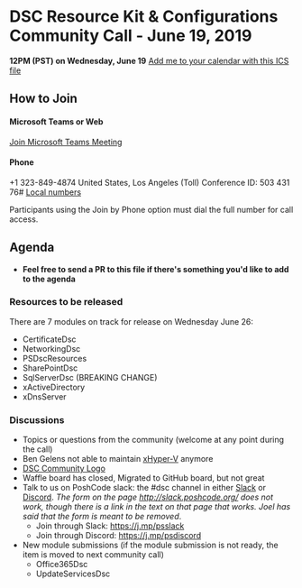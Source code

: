 
# DSC Resource Kit & Configurations Community Call - June 19, 2019

**12PM (PST) on Wednesday, June 19**
[Add me to your calendar with this ICS file](https://github.com/PowerShell/DscResources/blob/master/CommunityCalls/DSC%20Resource%20Kit%20Community%20Call%20ICS.zip)

## How to Join

#### Microsoft Teams or Web

[Join Microsoft Teams Meeting](https://teams.microsoft.com/l/meetup-join/19%3ameeting_OTc2YThjZGQtNWE4Yi00NDQyLTk5NTktYWIwYjdhMGZjNDRl%40thread.v2/0?context=%7b%22Tid%22%3a%2272f988bf-86f1-41af-91ab-2d7cd011db47%22%2c%22Oid%22%3a%222fd83437-7fe6-4ee4-a109-828a19cb7bff%22%7d)


#### Phone
+1 323-849-4874 United States, Los Angeles (Toll)
Conference ID: 503 431 76#
[Local numbers](https://dialin.teams.microsoft.com/8551f4c1-bea3-441a-8738-69aa517a91c5?id=50343176)

Participants using the Join by Phone option must dial the full number for call access.

## Agenda

- **Feel free to send a PR to this file if there's something you'd like to add to the agenda**

### Resources to be released

There are 7 modules on track for release on Wednesday June 26:

- CertificateDsc
- NetworkingDsc
- PSDscResources
- SharePointDsc
- SqlServerDsc (BREAKING CHANGE)
- xActiveDirectory
- xDnsServer


### Discussions

- Topics or questions from the community (welcome at any point during the call)
- Ben Gelens not able to maintain [xHyper-V](https://github.com/PowerShell/xHyper-V) anymore
- [DSC Community Logo](https://github.com/PowerShell/DscResources/issues/507)
- Waffle board has closed, Migrated to GitHub board, but not great
- Talk to us on PoshCode slack: the #dsc channel in either [Slack](https://powershell.slack.com) or [Discord](https://discordapp.com/channels/180528040881815552/447475636487979008). *The form on the page http://slack.poshcode.org/ does not work, though there is a link in the text on that page that works. Joel has said that the form is meant to be removed*.
  - Join through Slack: https://j.mp/psslack
  - Join through Discord: https://j.mp/psdiscord
- New module submissions (if the module submission is not ready, the item is moved to next community call)
  - Office365Dsc
  - UpdateServicesDsc
